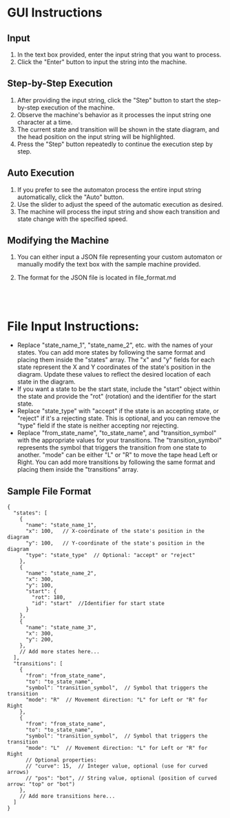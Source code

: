 # GUI Instructions

## Input
1. In the text box provided, enter the input string that you want to process.
2. Click the "Enter" button to input the string into the machine.

## Step-by-Step Execution
1. After providing the input string, click the "Step" button to start the step-by-step execution of the machine.
2. Observe the machine's behavior as it processes the input string one character at a time.
3. The current state and transition will be shown in the state diagram, and the head position on the input string will be highlighted.
4. Press the "Step" button repeatedly to continue the execution step by step.

## Auto Execution
1. If you prefer to see the automaton process the entire input string automatically, click the "Auto" button.
2. Use the slider to adjust the speed of the automatic execution as desired.
3. The machine will process the input string and show each transition and state change with the specified speed.

## Modifying the Machine
1. You can either input a JSON file representing your custom automaton or manually modify the text box with the sample machine provided.

2. The format for the JSON file is located in file_format.md
<br />
<br />

# File Input Instructions:

- Replace "state_name_1", "state_name_2", etc. with the names of your states. You can add more states by following the same format and placing them inside the "states" array. The "x" and "y" fields for each state represent the X and Y coordinates of the state's position in the diagram. Update these values to reflect the desired location of each state in the diagram. 
- If you want a state to be the start state, include the "start" object within the state and provide the "rot" (rotation) and the identifier for the start state. 
- Replace "state_type" with "accept" if the state is an accepting state, or "reject" if it's a rejecting state. This is optional, and you can remove the "type" field if the state is neither accepting nor rejecting.
- Replace "from_state_name", "to_state_name", and "transition_symbol" with the appropriate values for your transitions. The "transition_symbol" represents the symbol that triggers the transition from one state to another. "mode" can be either "L" or "R" to move the tape head Left or Right. You can add more transitions by following the same format and placing them inside the "transitions" array.


## Sample File Format
```
{
  "states": [
    {
      "name": "state_name_1",
      "x": 100,   // X-coordinate of the state's position in the diagram
      "y": 100,   // Y-coordinate of the state's position in the diagram
      "type": "state_type"  // Optional: "accept" or "reject"
    },
    {
      "name": "state_name_2",
      "x": 300,   
      "y": 100,   
      "start": {
        "rot": 180,
        "id": "start"  //Identifier for start state
      }
    },
    {
      "name": "state_name_3",
      "x": 300,   
      "y": 200,   
    },
    // Add more states here...
  ],
  "transitions": [
    {
      "from": "from_state_name",
      "to": "to_state_name",
      "symbol": "transition_symbol",  // Symbol that triggers the transition
      "mode": "R"  // Movement direction: "L" for Left or "R" for Right
    },
    {
      "from": "from_state_name",
      "to": "to_state_name",
      "symbol": "transition_symbol",  // Symbol that triggers the transition
      "mode": "L"  // Movement direction: "L" for Left or "R" for Right
      // Optional properties:
      // "curve": 15,  // Integer value, optional (use for curved arrows)
      // "pos": "bot", // String value, optional (position of curved arrow: "top" or "bot")
    },
    // Add more transitions here...
  ]
}

```

